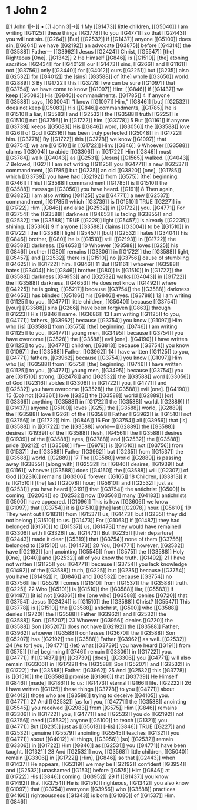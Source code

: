 # 1 John 2
[[1 John 1|←]] • [[1 John 3|→]]
1 My [[G1473]] little children, [[G5040]] I am writing [[G1125]] these things [[G3778]] to you [[G4771]] so that [[G2443]] you will not sin. [[G264]] [But] [[G2532]] if [[G1437]] anyone [[G5100]] does sin, [[G264]] we have [[G2192]] an advocate [[G3875]] before [[G4314]] the [[G3588]] Father— [[G3962]] Jesus [[G2424]] Christ, [[G5547]] [the] Righteous [One]. [[G1342]] 
2 He Himself [[G846]] is [[G1510]] [the] atoning sacrifice [[G2434]] for [[G4012]] our [[G1473]] sins, [[G266]] and [[G1161]] not [[G3756]] only [[G3440]] for [[G4012]] ours [[G2251]] but [[G235]] also [[G2532]] for [[G4012]] the [sins] [[G3588]] of [the] whole [[G3650]] world. [[G2889]] 
3 By [[G1722]] this [[G3778]] we can be sure [[G1097]] that [[G3754]] we have come to know [[G1097]] Him: [[G846]] if [[G1437]] we keep [[G5083]] His [[G846]] commandments. [[G1785]] 
4 If anyone [[G3588]] says, [[G3004]] “I know [[G1097]] Him,” [[G846]] [but] [[G2532]] does not keep [[G5083]] His [[G846]] commandments, [[G1785]] he is [[G1510]] a liar, [[G5583]] and [[G2532]] the [[G3588]] truth [[G225]] is [[G1510]] not [[G3756]] in [[G1722]] him. [[G3778]] 
5 But [[G1161]] if anyone [[G3739]] keeps [[G5083]] His [[G846]] word, [[G3056]] the [[G3588]] love [[G26]] of God [[G2316]] has been truly perfected [[G5048]] in [[G1722]] him. [[G3778]] By [[G1722]] this [[G3778]] we know [[G1097]] that [[G3754]] we are [[G1510]] in [[G1722]] Him: [[G846]] 
6 Whoever [[G3588]] claims [[G3004]] to abide [[G3306]] in [[G1722]] Him [[G846]] must [[G3784]] walk [[G4043]] as [[G2531]] [Jesus] [[G1565]] walked. [[G4043]] 
7 Beloved, [[G27]] I am not writing [[G1125]] you [[G4771]] a new [[G2537]] commandment, [[G1785]] but [[G235]] an old [[G3820]] [one], [[G1785]] which [[G3739]] you have had [[G2192]] from [[G575]] [the] beginning. [[G746]] [This] [[G3588]] commandment [[G1785]] is [[G1510]] the [[G3588]] message [[G3056]] you have heard. [[G191]] 
8 Then again, [[G3825]] I am also writing [[G1125]] you [[G4771]] a new [[G2537]] commandment, [[G1785]] which [[G3739]] is [[G1510]] TRUE [[G227]] in [[G1722]] Him [[G846]] and also [[G2532]] in [[G1722]] you. [[G4771]] For [[G3754]] the [[G3588]] darkness [[G4653]] is fading [[G3855]] and [[G2532]] the [[G3588]] TRUE [[G228]] light [[G5457]] is already [[G2235]] shining. [[G5316]] 
9 If anyone [[G3588]] claims [[G3004]] to be [[G1510]] in [[G1722]] the [[G3588]] light [[G5457]] [but] [[G2532]] hates [[G3404]] his [[G846]] brother, [[G80]] he is [[G1510]] still [[G2193]] in [[G1722]] the [[G3588]] darkness. [[G4653]] 
10 Whoever [[G3588]] loves [[G25]] his [[G846]] brother [[G80]] remains [[G3306]] in [[G1722]] the [[G3588]] light, [[G5457]] and [[G2532]] there is [[G1510]] no [[G3756]] cause of stumbling [[G4625]] in [[G1722]] him. [[G846]] 
11 But [[G1161]] whoever [[G3588]] hates [[G3404]] his [[G846]] brother [[G80]] is [[G1510]] in [[G1722]] the [[G3588]] darkness [[G4653]] and [[G2532]] walks [[G4043]] in [[G1722]] the [[G3588]] darkness. [[G4653]] He does not know [[G1492]] where [[G4225]] he is going, [[G5217]] because [[G3754]] the [[G3588]] darkness [[G4653]] has blinded [[G5186]] his [[G846]] eyes. [[G3788]] 
12 I am writing [[G1125]] to you, [[G4771]] little children, [[G5040]] because [[G3754]] [your] [[G3588]] sins [[G266]] have been forgiven [[G863]] through [[G1223]] His [[G846]] name. [[G3686]] 
13 I am writing [[G1125]] to you, [[G4771]] fathers, [[G3962]] because [[G3754]] you know [[G1097]] Him who [is] [[G3588]] from [[G575]] [the] beginning. [[G746]] I am writing [[G1125]] to you, [[G4771]] young men, [[G3495]] because [[G3754]] you have overcome [[G3528]] the [[G3588]] evil [one]. [[G4190]] I have written [[G1125]] to you, [[G4771]] children, [[G3813]] because [[G3754]] you know [[G1097]] the [[G3588]] Father. [[G3962]] 
14 I have written [[G1125]] to you, [[G4771]] fathers, [[G3962]] because [[G3754]] you know [[G1097]] Him who [is] [[G3588]] from [[G575]] [the] beginning. [[G746]] I have written [[G1125]] to you, [[G4771]] young men, [[G3495]] because [[G3754]] you are [[G1510]] strong, [[G2478]] and [[G2532]] the [[G3588]] word [[G3056]] of God [[G2316]] abides [[G3306]] in [[G1722]] you, [[G4771]] and [[G2532]] you have overcome [[G3528]] the [[G3588]] evil [one]. [[G4190]] 
15 {Do} not [[G3361]] love [[G25]] the [[G3588]] world [[G2889]] [or] [[G3366]] anything [[G3588]] in [[G1722]] the [[G3588]] world. [[G2889]] If [[G1437]] anyone [[G5100]] loves [[G25]] the [[G3588]] world, [[G2889]] the [[G3588]] love [[G26]] of the [[G3588]] Father [[G3962]] is [[G1510]] not [[G3756]] in [[G1722]] him. [[G846]] 
16 For [[G3754]] all [[G3956]] that [is] [[G3588]] in [[G1722]] the [[G3588]] world— [[G2889]] the [[G3588]] desires [[G1939]] of the [[G3588]] flesh, [[G4561]] the [[G3588]] desires [[G1939]] of the [[G3588]] eyes, [[G3788]] and [[G2532]] the [[G3588]] pride [[G212]] of [[G3588]] life— [[G979]] is [[G1510]] not [[G3756]] from [[G1537]] the [[G3588]] Father [[G3962]] but [[G235]] from [[G1537]] the [[G3588]] world. [[G2889]] 
17 The [[G3588]] world [[G2889]] is passing away [[G3855]] [along with] [[G2532]] its [[G846]] desires, [[G1939]] but [[G1161]] whoever [[G3588]] does [[G4160]] the [[G3588]] will [[G2307]] of God [[G2316]] remains [[G3306]] forever. [[G165]] 
18 Children, [[G3813]] it is [[G1510]] [the] last [[G2078]] hour; [[G5610]] and [[G2532]] just as [[G2531]] you have heard [[G191]] that [[G3754]] the antichrist [[G500]] is coming, [[G2064]] so [[G2532]] now [[G3568]] many [[G4183]] antichrists [[G500]] have appeared. [[G1096]] This is how [[G3606]] we know [[G1097]] that [[G3754]] it is [[G1510]] [the] last [[G2078]] hour. [[G5610]] 
19 They went out [[G1831]] from [[G1537]] us, [[G1473]] but [[G235]] they did not belong [[G1510]] to us. [[G1473]] For [[G1063]] if [[G1487]] they had belonged [[G1510]] to [[G1537]] us, [[G1473]] they would have remained [[G3306]] with [[G3326]] us. [[G1473]] But [[G235]] [their departure] [[G2443]] made it clear [[G5319]] that [[G3754]] none of them [[G3756]] belonged to [[G1510]] us. [[G1473]] 
20 You, [[G4771]] however, [[G2532]] have [[G2192]] [an] anointing [[G5545]] from [[G575]] the [[G3588]] Holy [One], [[G40]] and [[G2532]] all of you know the truth. [[G1492]] 
21 I have not written [[G1125]] you [[G4771]] because [[G3754]] you lack knowledge [[G1492]] of the [[G3588]] truth, [[G225]] but [[G235]] because [[G3754]] you have [[G1492]] it, [[G846]] and [[G2532]] because [[G3754]] no [[G3756]] lie [[G5579]] comes [[G1510]] from [[G1537]] the [[G3588]] truth. [[G225]] 
22 Who [[G5101]] is [[G1510]] the [[G3588]] liar, [[G5583]] if [[G1487]] [it is] not [[G3361]] the [one who] [[G3588]] denies [[G720]] that [[G3754]] Jesus [[G2424]] is [[G1510]] the [[G3588]] Christ? [[G5547]] This [[G3778]] is [[G1510]] the [[G3588]] antichrist, [[G500]] who [[G3588]] denies [[G720]] the [[G3588]] Father [[G3962]] and [[G2532]] the [[G3588]] Son. [[G5207]] 
23 Whoever [[G3956]] denies [[G720]] the [[G3588]] Son [[G5207]] does not have [[G2192]] the [[G3588]] Father; [[G3962]] whoever [[G3588]] confesses [[G3670]] the [[G3588]] Son [[G5207]] has [[G2192]] the [[G3588]] Father [[G3962]] as well. [[G2532]] 
24 [As for] you, [[G4771]] {let} what [[G3739]] you have heard [[G191]] from [[G575]] [the] beginning [[G746]] remain [[G3306]] in [[G1722]] you. [[G4771]] If [[G1437]] [it] [[G3739]] [does], [[G3306]] you [[G4771]] will also remain [[G3306]] in [[G1722]] the [[G3588]] Son [[G5207]] and [[G2532]] in [[G1722]] the [[G3588]] Father. [[G3962]] 
25 And [[G2532]] this [[G3778]] is [[G1510]] the [[G3588]] promise [[G1860]] that [[G3739]] He Himself [[G846]] [made] [[G1861]] to us: [[G1473]] eternal [[G166]] life. [[G2222]] 
26 I have written [[G1125]] these things [[G3778]] to you [[G4771]] about [[G4012]] those who are [[G3588]] trying to deceive [[G4105]] you. [[G4771]] 
27 And [[G2532]] [as for] you, [[G4771]] the [[G3588]] anointing [[G5545]] you received [[G2983]] from [[G575]] Him [[G846]] remains [[G3306]] in [[G1722]] you, [[G4771]] and [[G2532]] you do [[G2192]] not [[G3756]] need [[G5532]] anyone [[G5100]] to teach [[G1321]] you. [[G4771]] But [[G235]] just as [[G5613]] [His] [[G846]] TRUE [[G227]] and [[G2532]] genuine [[G5579]] anointing [[G5545]] teaches [[G1321]] you [[G4771]] about [[G4012]] all things, [[G3956]] [so] [[G2532]] remain [[G3306]] in [[G1722]] Him [[G846]] as [[G2531]] you [[G4771]] have been taught. [[G1321]] 
28 And [[G2532]] now, [[G3568]] little children, [[G5040]] remain [[G3306]] in [[G1722]] [Him], [[G846]] so that [[G2443]] when [[G1437]] He appears, [[G5319]] we may be [[G2192]] confident [[G3954]] and [[G2532]] unashamed [[G153]] before [[G575]] Him [[G846]] at [[G1722]] His [[G846]] coming. [[G3952]] 
29 If [[G1437]] you know [[G1492]] that [[G3754]] He is [[G1510]] righteous, [[G1342]] you also know [[G1097]] that [[G3754]] everyone [[G3956]] who [[G3588]] practices [[G4160]] righteousness [[G1343]] is born [[G1080]] of [[G1537]] Him. [[G846]] 
